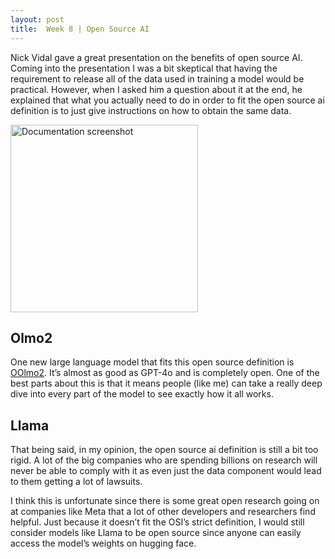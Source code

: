 ```yaml
---
layout: post
title:  Week 8 | Open Source AI
---
```


Nick Vidal gave a great presentation on the benefits of open source AI. Coming into the presentation I was a bit skeptical that having the requirement to release all of the data used in training a model would be practical. However, when I asked him a question about it at the end, he explained that what you actually need to do in order to fit the open source ai definition is to just give instructions on how to obtain the same data.

<!--more-->

<img width="300" src="/jpjacobpadilla-weekly/images/week8-ossi.webp" alt="Documentation screenshot">


## Olmo2

One new large language model that fits this open source definition is [OOlmo2](https://allenai.org/blog/olmo2). It’s almost as good as GPT-4o and is completely open. One of the best parts about this is that it means people (like me) can take a really deep dive into every part of the model to see exactly how it all works.

## Llama

That being said, in my opinion, the open source ai definition is still a bit too rigid. A lot of the big companies who are spending billions on research will never be able to comply with it as even just the data component would lead to them getting a lot of lawsuits.

I think this is unfortunate since there is some great open research going on at companies like Meta that a lot of other developers and researchers find helpful. Just because it doesn’t fit the OSI’s strict definition, I would still consider models like Llama to be open source since anyone can easily access the model’s weights on hugging face. 
